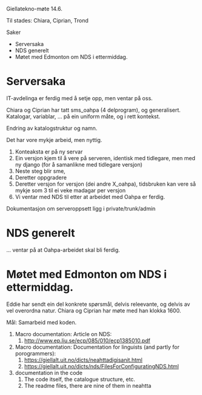 Giellatekno-møte 14.6.

Til stades: Chiara, Ciprian, Trond

Saker

* Serversaka
* NDS generelt
* Møtet med Edmonton om NDS i ettermiddag.

#  Serversaka

IT-avdelinga er ferdig med å setje opp, men ventar på oss.

Chiara og Ciprian har tatt sms_oahpa (4 delprogram), og generalisert.
Katalogar, variablar, ... på ein uniform måte, og i rett kontekst.

Endring av katalogstruktur og namn.

Det har vore mykje arbeid, men nyttig.

1. Konteaksta er på ny servar
1. Ein versjon kjem til å vere på serveren, identisk med tidlegare, 
  men med ny django (for å samanlikne med tidlegare versjon)
1. Neste steg blir sme, 
1. Deretter oppgradere
1. Deretter versjon for versjon (dei andre X_oahpa), tidsbruken kan vere 
  så mykje som 3 til ei veke madagar per versjon
1. Vi ventar med NDS til etter at arbeidet med Oahpa er ferdig.

Dokumentasjon om serveroppsett ligg i private/trunk/admin

#  NDS generelt

... ventar på at Oahpa-arbeidet skal bli ferdig.

#  Møtet med Edmonton om NDS i ettermiddag.

Eddie har sendt ein del konkrete spørsmål, delvis releevante, og
delvis av vel overordna natur. Chiara og Ciprian har møte med han klokka 1600.

Mål: Samarbeid med koden.

1. Macro documentation: Article on NDS:
    1. http://www.ep.liu.se/ecp/085/010/ecp1385010.pdf
1. Macro documentation: Documentation for linguists (and partly for porogrammers):
    1. https://giellalt.uit.no/dicts/neahttadigisanit.html
    1. https://giellalt.uit.no/dicts/nds/FilesForConfiguratingNDS.html
1. documentation in the code
    1. The code itself, the catalogue structure, etc.
    1. The readme files, there are nine of them in neahtta

